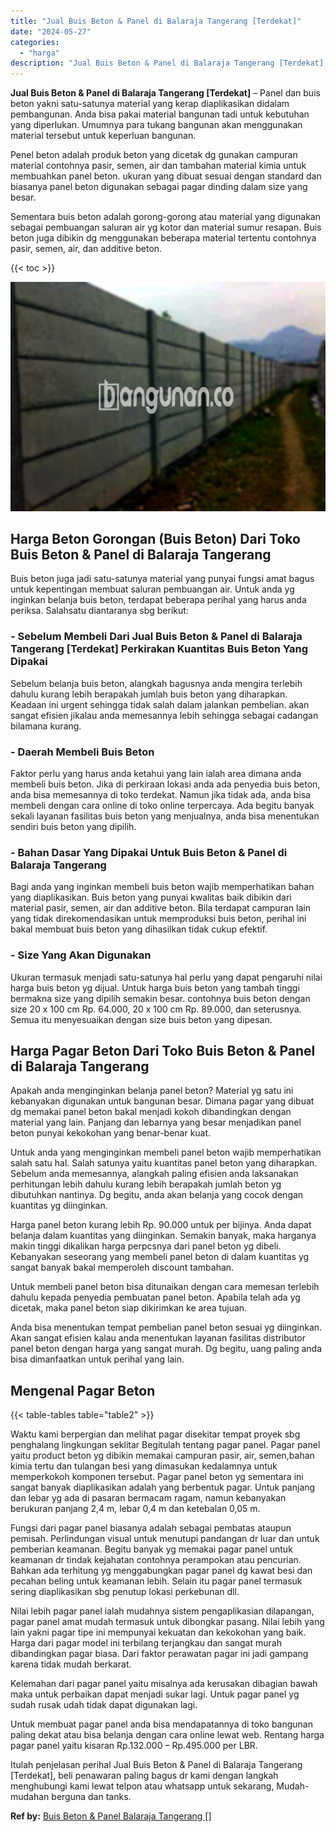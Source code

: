 ```yaml
---
title: "Jual Buis Beton & Panel di Balaraja Tangerang [Terdekat]"
date: "2024-05-27"
categories: 
  - "harga"
description: "Jual Buis Beton & Panel di Balaraja Tangerang [Terdekat]. Itulah penjelasan perihal Jual Buis Beton & Panel di Balaraja Tangerang [Terdekat], beli penawara..."
---
```


**Jual Buis Beton & Panel di Balaraja Tangerang \[Terdekat\]** – Panel dan buis beton yakni satu-satunya material yang kerap diaplikasikan didalam pembangunan. Anda bisa pakai material bangunan tadi untuk kebutuhan yang diperlukan. Umumnya para tukang bangunan akan menggunakan material tersebut untuk keperluan bangunan.

Penel beton adalah produk beton yang dicetak dg gunakan campuran material contohnya pasir, semen, air dan tambahan material kimia untuk membuahkan panel beton. ukuran yang dibuat sesuai dengan standard dan biasanya panel beton digunakan sebagai pagar dinding dalam size yang besar.

Sementara buis beton adalah gorong-gorong atau material yang digunakan sebagai pembuangan saluran air yg kotor dan material sumur resapan. Buis beton juga dibikin dg menggunakan beberapa material tertentu contohnya pasir, semen, air, dan additive beton.

{{< toc >}}

![Jual Buis Beton & Panel di Balaraja Tangerang [Terdekat]](/images/jual-panel-buis-beton-murah-03.png)

## Harga Beton Gorongan (Buis Beton) Dari Toko Buis Beton & Panel di Balaraja Tangerang

Buis beton juga jadi satu-satunya material yang punyai fungsi amat bagus untuk kepentingan membuat saluran pembuangan air. Untuk anda yg inginkan belanja buis beton, terdapat beberapa perihal yang harus anda periksa. Salahsatu diantaranya sbg berikut:

### \- Sebelum Membeli Dari Jual Buis Beton & Panel di Balaraja Tangerang \[Terdekat\] Perkirakan Kuantitas Buis Beton Yang Dipakai

Sebelum belanja buis beton, alangkah bagusnya anda mengira terlebih dahulu kurang lebih berapakah jumlah buis beton yang diharapkan. Keadaan ini urgent sehingga tidak salah dalam jalankan pembelian. akan sangat efisien jikalau anda memesannya lebih sehingga sebagai cadangan bilamana kurang.

### \- Daerah Membeli Buis Beton

Faktor perlu yang harus anda ketahui yang lain ialah area dimana anda membeli buis beton. Jika di perkiraan lokasi anda ada penyedia buis beton, anda bisa memesannya di toko terdekat. Namun jika tidak ada, anda bisa membeli dengan cara online di toko online terpercaya. Ada begitu banyak sekali layanan fasilitas buis beton yang menjualnya, anda bisa menentukan sendiri buis beton yang dipilih.

### \- Bahan Dasar Yang Dipakai Untuk Buis Beton & Panel di Balaraja Tangerang

Bagi anda yang inginkan membeli buis beton wajib memperhatikan bahan yang diaplikasikan. Buis beton yang punyai kwalitas baik dibikin dari material pasir, semen, air dan additive beton. Bila terdapat campuran lain yang tidak direkomendasikan untuk memproduksi buis beton, perihal ini bakal membuat buis beton yang dihasilkan tidak cukup efektif.

### \- Size Yang Akan Digunakan

Ukuran termasuk menjadi satu-satunya hal perlu yang dapat pengaruhi nilai harga buis beton yg dijual. Untuk harga buis beton yang tambah tinggi bermakna size yang dipilih semakin besar. contohnya buis beton dengan size 20 x 100 cm Rp. 64.000, 20 x 100 cm Rp. 89.000, dan seterusnya. Semua itu menyesuaikan dengan size buis beton yang dipesan.

## Harga Pagar Beton Dari Toko Buis Beton & Panel di Balaraja Tangerang

Apakah anda menginginkan belanja panel beton? Material yg satu ini kebanyakan digunakan untuk bangunan besar. Dimana pagar yang dibuat dg memakai panel beton bakal menjadi kokoh dibandingkan dengan material yang lain. Panjang dan lebarnya yang besar menjadikan panel beton punyai kekokohan yang benar-benar kuat.

Untuk anda yang menginginkan membeli panel beton wajib memperhatikan salah satu hal. Salah satunya yaitu kuantitas panel beton yang diharapkan. Sebelum anda memesannya, alangkah paling efisien anda laksanakan perhitungan lebih dahulu kurang lebih berapakah jumlah beton yg dibutuhkan nantinya. Dg begitu, anda akan belanja yang cocok dengan kuantitas yg diinginkan.

Harga panel beton kurang lebih Rp. 90.000 untuk per bijinya. Anda dapat belanja dalam kuantitas yang diinginkan. Semakin banyak, maka harganya makin tinggi dikalikan harga perpcsnya dari panel beton yg dibeli. Kebanyakan seseorang yang membeli panel beton di dalam kuantitas yg sangat banyak bakal memperoleh discount tambahan.

Untuk membeli panel beton bisa ditunaikan dengan cara memesan terlebih dahulu kepada penyedia pembuatan panel beton. Apabila telah ada yg dicetak, maka panel beton siap dikirimkan ke area tujuan.

Anda bisa menentukan tempat pembelian panel beton sesuai yg diinginkan. Akan sangat efisien kalau anda menentukan layanan fasilitas distributor panel beton dengan harga yang sangat murah. Dg begitu, uang paling anda bisa dimanfaatkan untuk perihal yang lain.

## Mengenal Pagar Beton

{{< table-tables table="table2" >}}

Waktu kami berpergian dan melihat pagar disekitar tempat proyek sbg penghalang lingkungan seklitar Begitulah tentang pagar panel. Pagar panel yaitu product beton yg dibikin memakai campuran pasir, air, semen,bahan kimia tertu dan tulangan besi yang dimasukan kedalamnya untuk memperkokoh komponen tersebut. Pagar panel beton yg sementara ini sangat banyak diaplikasikan adalah yang berbentuk pagar. Untuk panjang dan lebar yg ada di pasaran bermacam ragam, namun kebanyakan berukuran panjang 2,4 m, lebar 0,4 m dan ketebalan 0,05 m.

Fungsi dari pagar panel biasanya adalah sebagai pembatas ataupun pemisah. Perlindungan visual untuk menutupi pandangan dr luar dan untuk pemberian keamanan. Begitu banyak yg memakai pagar panel untuk keamanan dr tindak kejahatan contohnya perampokan atau pencurian. Bahkan ada terhitung yg menggabungkan pagar panel dg kawat besi dan pecahan beling untuk keamanan lebih. Selain itu pagar panel termasuk sering diaplikasikan sbg penutup lokasi perkebunan dll.

Nilai lebih pagar panel ialah mudahnya sistem pengaplikasian dilapangan, pagar panel amat mudah termasuk untuk dibongkar pasang. Nilai lebih yang lain yakni pagar tipe ini mempunyai kekuatan dan kekokohan yang baik. Harga dari pagar model ini terbilang terjangkau dan sangat murah dibandingkan pagar biasa. Dari faktor perawatan pagar ini jadi gampang karena tidak mudah berkarat.

Kelemahan dari pagar panel yaitu misalnya ada kerusakan dibagian bawah maka untuk perbaikan dapat menjadi sukar lagi. Untuk pagar panel yg sudah rusak udah tidak dapat digunakan lagi.

Untuk membuat pagar panel anda bisa mendapatannya di toko bangunan paling dekat atau bisa belanja dengan cara online lewat web. Rentang harga pagar panel yaitu kisaran Rp.132.000 – Rp.495.000 per LBR.

Itulah penjelasan perihal Jual Buis Beton & Panel di Balaraja Tangerang \[Terdekat\], beli penawaran paling bagus dr kami dengan langkah menghubungi kami lewat telpon atau whatsapp untuk sekarang, Mudah-mudahan berguna dan tanks.

**Ref by:** [Buis Beton & Panel Balaraja Tangerang []](https://id.wikipedia.org/wiki/Buis)

